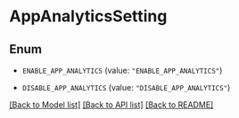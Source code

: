 # AppAnalyticsSetting

## Enum


* `ENABLE_APP_ANALYTICS` (value: `"ENABLE_APP_ANALYTICS"`)

* `DISABLE_APP_ANALYTICS` (value: `"DISABLE_APP_ANALYTICS"`)


[[Back to Model list]](../README.md#documentation-for-models) [[Back to API list]](../README.md#documentation-for-api-endpoints) [[Back to README]](../README.md)


